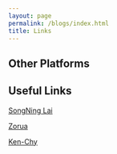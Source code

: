 ```yaml
---
layout: page
permalink: /blogs/index.html
title: Links
---
```


## Other Platforms





## Useful Links

[SongNing Lai]( https://xll0328.github.io/)

[Zorua](https://zoruasama.gitee.io/)

[Ken-Chy](https://www.ken-chy129.cn/)
